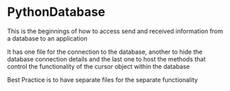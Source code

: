 # PythonDatabase


This is the beginnings of how to access send and received information from a database to an application

It has one file for the connection to the database, another to hide the database connection details and the last one to host the methods 
that control the functionality of the cursor object within the database

Best Practice is to have separate files for the separate functionality 